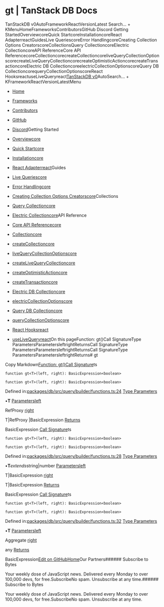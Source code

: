 # gt | TanStack DB Docs

TanStackDB v0AutoFrameworkReactVersionLatest Search... + KMenuHomeFrameworksContributorsGitHub Discord Getting StartedOverviewcoreQuick StartcoreInstallationcoreReact AdapterreactGuidesLive QueriescoreError HandlingcoreCreating Collection Options CreatorscoreCollectionsQuery CollectioncoreElectric CollectioncoreAPI ReferenceCore API ReferencecoreCollectioncorecreateCollectioncoreliveQueryCollectionOptionscorecreateLiveQueryCollectioncorecreateOptimisticActioncorecreateTransactioncoreElectric DB CollectioncoreelectricCollectionOptionscoreQuery DB CollectioncorequeryCollectionOptionscoreReact HooksreactuseLiveQueryreact[TanStack](/)[DB v0](/db)AutoSearch... + KFrameworkReactVersionLatestMenu

- [Home](/db/latest)
- [Frameworks](/db/latest/docs/framework)
- [Contributors](/db/latest/docs/contributors)
- [GitHub](https://github.com/tanstack/db)
- [Discord](https://tlinz.com/discord)Getting Started

- [Overviewcore](/db/latest/docs/overview)
- [Quick Startcore](/db/latest/docs/quick-start)
- [Installationcore](/db/latest/docs/installation)
- [React Adapterreact](/db/latest/docs/framework/react/adapter)Guides

- [Live Queriescore](/db/latest/docs/guides/live-queries)
- [Error Handlingcore](/db/latest/docs/guides/error-handling)
- [Creating Collection Options Creatorscore](/db/latest/docs/guides/collection-options-creator)Collections

- [Query Collectioncore](/db/latest/docs/collections/query-collection)
- [Electric Collectioncore](/db/latest/docs/collections/electric-collection)API Reference

- [Core API Referencecore](/db/latest/docs/reference/index)
- [Collectioncore](/db/latest/docs/reference/interfaces/collection)
- [createCollectioncore](/db/latest/docs/reference/functions/createcollection)
- [liveQueryCollectionOptionscore](/db/latest/docs/reference/functions/livequerycollectionoptions)
- [createLiveQueryCollectioncore](/db/latest/docs/reference/functions/createlivequerycollection)
- [createOptimisticActioncore](/db/latest/docs/reference/functions/createoptimisticaction)
- [createTransactioncore](/db/latest/docs/reference/functions/createtransaction)
- [Electric DB Collectioncore](/db/latest/docs/reference/electric-db-collection/index)
- [electricCollectionOptionscore](/db/latest/docs/reference/electric-db-collection/functions/electriccollectionoptions)
- [Query DB Collectioncore](/db/latest/docs/reference/query-db-collection/index)
- [queryCollectionOptionscore](/db/latest/docs/reference/query-db-collection/functions/querycollectionoptions)
- [React Hooksreact](/db/latest/docs/framework/react/reference/index)
- [useLiveQueryreact](/db/latest/docs/framework/react/reference/functions/uselivequery)On this pageFunction: gt()Call SignatureType ParametersParametersleftrightReturnsCall SignatureType ParametersParametersleftrightReturnsCall SignatureType ParametersParametersleftrightReturns# gt

Copy Markdown[Function: gt()](#function-gt)[Call Signature](#call-signature)ts

```
function gt<T>(left, right): BasicExpression<boolean>

```

```
function gt<T>(left, right): BasicExpression<boolean>

```

Defined in:[packages/db/src/query/builder/functions.ts:24](https://github.com/TanStack/db/blob/main/packages/db/src/query/builder/functions.ts#L24)
[Type Parameters](#type-parameters)

•**T**
[Parameters](#parameters)[left](#left)

RefProxy<T>
[right](#right)

T|RefProxy<T> |BasicExpression<T>
[Returns](#returns)

BasicExpression<boolean>
[Call Signature](#call-signature-1)ts

```
function gt<T>(left, right): BasicExpression<boolean>

```

```
function gt<T>(left, right): BasicExpression<boolean>

```

Defined in:[packages/db/src/query/builder/functions.ts:28](https://github.com/TanStack/db/blob/main/packages/db/src/query/builder/functions.ts#L28)
[Type Parameters](#type-parameters-1)

•**T***extends*string|number
[Parameters](#parameters-1)[left](#left-1)

T|BasicExpression<T>
[right](#right-1)

T|BasicExpression<T>
[Returns](#returns-1)

BasicExpression<boolean>
[Call Signature](#call-signature-2)ts

```
function gt<T>(left, right): BasicExpression<boolean>

```

```
function gt<T>(left, right): BasicExpression<boolean>

```

Defined in:[packages/db/src/query/builder/functions.ts:32](https://github.com/TanStack/db/blob/main/packages/db/src/query/builder/functions.ts#L32)
[Type Parameters](#type-parameters-2)

•**T**
[Parameters](#parameters-2)[left](#left-2)

Aggregate<T>
[right](#right-2)

any
[Returns](#returns-2)

BasicExpression<boolean>[Edit on GitHub](https://github.com/tanstack/db/edit/main/docs/reference/functions/gt.md)[Home](/db/latest)Our Partners###### Subscribe to Bytes

Your weekly dose of JavaScript news. Delivered every Monday to over 100,000 devs, for free.SubscribeNo spam. Unsubscribe at any time.###### Subscribe to Bytes

Your weekly dose of JavaScript news. Delivered every Monday to over 100,000 devs, for free.SubscribeNo spam. Unsubscribe at any time.<iframe src="https://www.googletagmanager.com/ns.html?id=GTM-5N57KQT4" height="0" width="0" style="display:none;visibility:hidden" title="gtm"></iframe>
